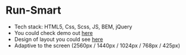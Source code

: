 # Run-Smart

- Tech stack: HTML5, Css, Scss, JS, BEM, jQuery
- You could check demo out [here](https://www.figma.com/file/zWtpNVgBT91sEg2li9JKBd/Pulse?node-id=0%3A1)
- Design of layout you could see [here](https://run-smart-ochre.vercel.app/)
- Adaptive to the screen (2560px / 1440px / 1024px / 768px / 425px)
